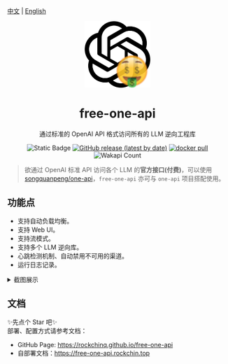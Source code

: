 
[中文](README.md) | [English](README_en.md)

<div align="center">

<img width="150" alt="image" src="web/src/assets/logo.png">

# free-one-api

通过标准的 OpenAI API 格式访问所有的 LLM 逆向工程库

![Static Badge](https://img.shields.io/badge/Free-100%25-green)
[![GitHub release (latest by date)](https://img.shields.io/github/v/release/RockChinQ/free-one-api)](https://github.com/RockChinQ/free-one-api/releases/latest)
<a href="https://hub.docker.com/repository/docker/rockchin/free-one-api">
    <img src="https://img.shields.io/docker/pulls/rockchin/free-one-api?color=green" alt="docker pull">
  </a>
![Wakapi Count](https://wakapi.dev/api/badge/RockChinQ/interval:any/project:free-one-api)

</div>

> 欲通过 OpenAI 标准 API 访问各个 LLM 的**官方接口(付费)**，可以使用 [songquanpeng/one-api](https://github.com/songquanpeng/one-api)，`free-one-api` 亦可与 `one-api` 项目搭配使用。

## 功能点

- 支持自动负载均衡。
- 支持 Web UI。
- 支持流模式。
- 支持多个 LLM 逆向库。
- 心跳检测机制、自动禁用不可用的渠道。
- 运行日志记录。

<details>
<summary>截图展示</summary>

**渠道页面:**

<img width="400" alt="image" src="assets/channels.png">

**添加渠道:**

<img width="400" alt="image" src="docs/zh-CN/assets/add_channel.png">

**Curl:**

<img width="400" alt="image" src="assets/feature.png">

</details>

## 文档

✨先点个 Star 吧✨  
部署、配置方式请参考文档：

- GitHub Page: https://rockchinq.github.io/free-one-api
- 自部署文档：https://free-one-api.rockchin.top